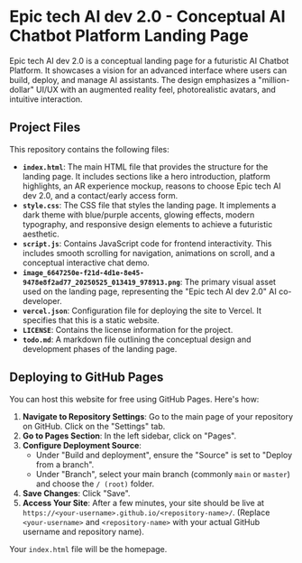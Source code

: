 # Epic tech AI dev 2.0 - Conceptual AI Chatbot Platform Landing Page

Epic tech AI dev 2.0 is a conceptual landing page for a futuristic AI Chatbot Platform. It showcases a vision for an advanced interface where users can build, deploy, and manage AI assistants. The design emphasizes a "million-dollar" UI/UX with an augmented reality feel, photorealistic avatars, and intuitive interaction.

## Project Files

This repository contains the following files:

*   **`index.html`**: The main HTML file that provides the structure for the landing page. It includes sections like a hero introduction, platform highlights, an AR experience mockup, reasons to choose Epic tech AI dev 2.0, and a contact/early access form.
*   **`style.css`**: The CSS file that styles the landing page. It implements a dark theme with blue/purple accents, glowing effects, modern typography, and responsive design elements to achieve a futuristic aesthetic.
*   **`script.js`**: Contains JavaScript code for frontend interactivity. This includes smooth scrolling for navigation, animations on scroll, and a conceptual interactive chat demo.
*   **`image_6647250e-f21d-4d1e-8e45-9478e8f2ad77_20250525_013419_978913.png`**: The primary visual asset used on the landing page, representing the "Epic tech AI dev 2.0" AI co-developer.
*   **`vercel.json`**: Configuration file for deploying the site to Vercel. It specifies that this is a static website.
*   **`LICENSE`**: Contains the license information for the project.
*   **`todo.md`**: A markdown file outlining the conceptual design and development phases of the landing page.

## Deploying to GitHub Pages

You can host this website for free using GitHub Pages. Here's how:

1.  **Navigate to Repository Settings**: Go to the main page of your repository on GitHub. Click on the "Settings" tab.
2.  **Go to Pages Section**: In the left sidebar, click on "Pages".
3.  **Configure Deployment Source**:
    *   Under "Build and deployment", ensure the "Source" is set to "Deploy from a branch".
    *   Under "Branch", select your main branch (commonly `main` or `master`) and choose the `/ (root)` folder.
4.  **Save Changes**: Click "Save".
5.  **Access Your Site**: After a few minutes, your site should be live at `https://<your-username>.github.io/<repository-name>/`. (Replace `<your-username>` and `<repository-name>` with your actual GitHub username and repository name).

Your `index.html` file will be the homepage.
